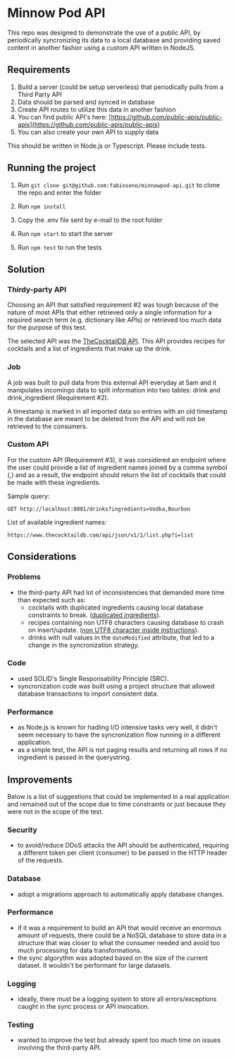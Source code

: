 # Minnow Pod API

This repo was designed to demonstrate the use of a public API, by periodically syncronizing its data to a local database and providing saved content in another fashior using a custom API written in NodeJS.


## Requirements

1) Build a server (could be setup serverless) that periodically pulls from a Third Party API
2) Data should be parsed and synced in database
3) Create API routes to utilize this data in another fashion
4) You can find public API's here: [https://github.com/public-apis/public-apis](https://github.com/public-apis/public-apis)
5) You can also create your own API to supply data

This should be written in Node.js or Typescript. Please include tests.


## Running the project

1) Run `git clone git@github.com:fabioseno/minnowpod-api.git` to clone the repo and enter the folder

2) Run `npm install`

3) Copy the .env file sent by e-mail to the root folder

4) Run `npm start` to start the server

5) Run `npm test` to run the tests


## Solution

### Thirdy-party API

Choosing an API that satisfied requirement #2 was tough because of the nature of most APIs that either retrieved only a single information for a required search term (e.g. dictionary like APIs) or retrieved too much data for the purpose of this test.

The selected API was the [TheCocktailDB API](https://www.thecocktaildb.com/api.php). This API provides recipes for cocktails and a list of ingredients that make up the drink.

### Job

A job was built to pull data from this external API everyday at 5am and it manipulates incomingo data to split information into two tables: drink and drink_ingredient (Requirement #2).

A timestamp is marked in all imported data so entries with an old timestamp in the database are meant to be deleted from the API and will not be retrieved to the consumers.

### Custom API

For the custom API (Requirement #3), it was considered an endpoint where the user could provide a list of ingredient names joined by a comma symbol (,) and as a result, the endpoint should return the list of cocktails that could be made with these ingredients.

Sample query:
```
GET http://localhost:8081/drinks?ingredients=Vodka,Bourbon
```

List of available ingredient names:
```
https://www.thecocktaildb.com/api/json/v1/1/list.php?i=list
```


## Considerations

### Problems

- the third-party API had lot of inconsistencies that demanded more time than expected such as:
  - cocktails with duplicated ingredients causing local database constraints to break. ([duplicated ingredients](https://www.thecocktaildb.com/api/json/v1/1/search.php?s=Kiwi%20Martini)).
  - recipes containing non UTF8 characters causing database to crash on insert/update. ([non UTF8 character inside instructions](https://www.thecocktaildb.com/api/json/v1/1/search.php?s=Winter%20Rita)).
  - drinks with null values in the `dateModified` attribute, that led to a change in the syncronization strategy.  

### Code

- used SOLID's Single Responsability Principle (SRC).
- syncronization code was built using a project structure that allowed database transactions to import consistent data.
  

### Performance

- as Node.js is known for hadling I/O intensive tasks very well, it didn't seem necessary to have the syncronization flow running in a different application.
- as a simple test, the API is not paging results and returning all rows if no ingredient is passed in the querystring.


## Improvements

Below is a list of suggestions that could be implemented in a real application and remained out of the scope due to time constraints or just because they were not in the scope of the test.   


### Security
- to avoid/reduce DDoS attacks the API should be authenticated, requiring a different token per client (consumer) to be passed in the HTTP header of the requests.

### Database
- adopt a migrations approach to automatically apply database changes.

### Performance
- if it was a requirement to build an API that would receive an enormous amount of requests, there could be a NoSQL database to store data in a structure that was closer to what the consumer needed and avoid too much processing for data transformations.
- the sync algorythm was adopted based on the size of the current dataset. It wouldn't be performant for large datasets.

### Logging
- ideally, there must be a logging system to store all errors/exceptions caught in the sync process or API invocation.

### Testing
- wanted to improve the test but already spent too much time on issues involving the third-party API.